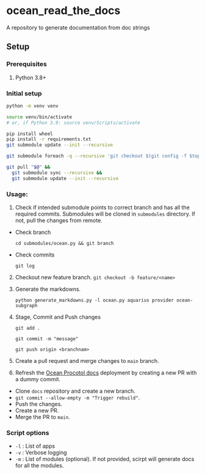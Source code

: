 # ocean_read_the_docs

A repository to generate documentation from doc strings

## Setup

### Prerequisites

1. Python 3.8+

### Initial setup

```bash
python -m venv venv

source venv/bin/activate
# or, if Python 3.9: source venv/Scripts/activate

pip install wheel
pip install -r requirements.txt
git submodule update --init --recursive

git submodule foreach -q --recursive 'git checkout $(git config -f $toplevel/.gitmodules submodule.$name.branch || echo main)'

git pull "$@" &&
  git submodule sync --recursive &&
  git submodule update --init --recursive
```

### Usage:

1. Check if intended submodule points to correct branch and has all the required commits. Submodules will be cloned in `submodules` directory. If not, pull the changes from remote.

- Check branch

  `cd submodules/ocean.py && git branch`

- Check commits

  `git log`

2. Checkout new feature branch.
   `git checkout -b feature/<name>`

3. Generate the markdowns.

   `python generate_markdowns.py -l ocean.py aquarius provider ocean-subgraph`

4. Stage, Commit and Push changes

   `git add .`

   `git commit -m "message"`

   `git push origin <branchnam>`

5. Create a pull request and merge changes to `main` branch.

6. Refresh the [Ocean Procotol docs](https://github.com/oceanprotocol/docs) deployment by creating a new PR with a dummy commit.

- Clone `docs` repository and create a new branch.
- `git commit --allow-empty -m "Trigger rebuild"`.
- Push the changes.
- Create a new PR.
- Merge the PR to `main`.

### Script options

- `-l` : List of apps
- `-v` : Verbose logging
- `-m` : List of modules (optional). If not provided, scirpt will generate docs for all the modules.

